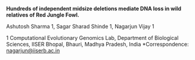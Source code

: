 **Hundreds of independent midsize deletions mediate DNA loss in wild relatives of Red Jungle Fowl.**

Ashutosh Sharma 1, Sagar Sharad Shinde 1,  Nagarjun Vijay 1

1 Computational Evolutionary Genomics Lab, Department of Biological Sciences, IISER Bhopal, Bhauri, Madhya Pradesh, India *Correspondence: nagarjun@iiserb.ac.in
